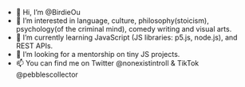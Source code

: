 - 👋 Hi, I’m @BirdieOu
- 👀 I’m interested in language, culture, philosophy(stoicism), psychology(of the criminal mind), comedy writing and visual arts.
- 🌱 I’m currently learning JavaScript (JS libraries: p5.js, node.js), and REST APIs. 
- 💞️ I’m looking for a mentorship on tiny JS projects.
- 📫 You can find me on Twitter @nonexistintroll & TikTok @pebblescollector

